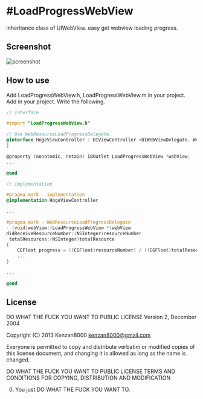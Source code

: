 #LoadProgressWebView
===============

inheritance class of UIWebView. easy get webview loading progress.

## Screenshot
![screenshot](https://github.com/kenzan8000/LoadProgressWebView/raw/master/screenshot/screenshot01.png)

## How to use
Add LoadProgressWebView.h, LoadProgressWebView.m in your project. Add  in your project. Write the following.
```objective-c
// Interface

#import "LoadProgressWebView.h"

// Use WebResourceLoadProgressDelegate.
@interface HogeViewController : UIViewController <UIWebViewDelegate, WebResourceLoadProgressDelegate> {
}

@property (nonatomic, retain) IBOutlet LoadProgressWebView *webView;
...

@end
```

```objective-c
// implementation

#pragma mark - implementation
@implementation HogeViewController

...

#pragma mark - WebResourceLoadProgressDelegate
- (void)webView:(LoadProgressWebView *)webView
didReceiveResourceNumber:(NSInteger)resourceNumber
 totalResources:(NSInteger)totalResource
{
    CGFloat progress = ((CGFloat)resourceNumber) / ((CGFloat)totalResource);//calculate load progress
    ...
}

...

@end
```

## License
DO WHAT THE FUCK YOU WANT TO PUBLIC LICENSE
Version 2, December 2004

Copyright (C) 2013 Kenzan8000 <kenzan8000@gmail.com>

Everyone is permitted to copy and distribute verbatim or modified
copies of this license document, and changing it is allowed as long
as the name is changed.

DO WHAT THE FUCK YOU WANT TO PUBLIC LICENSE
TERMS AND CONDITIONS FOR COPYING, DISTRIBUTION AND MODIFICATION

0. You just DO WHAT THE FUCK YOU WANT TO.
